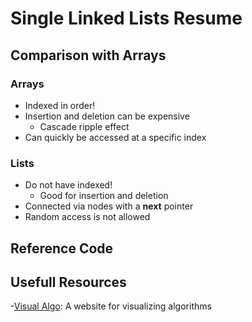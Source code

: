 # Single Linked Lists Resume

## Comparison with Arrays

### Arrays

- Indexed in order!
- Insertion and deletion can be expensive
  - Cascade ripple effect
- Can quickly be accessed at a specific index

### Lists

- Do not have indexed!
  - Good for insertion and deletion
- Connected via nodes with a **next** pointer
- Random access is not allowed

## Reference Code

## Usefull Resources

-[Visual Algo](https://visualgo.net/pt): A website for visualizing algorithms
